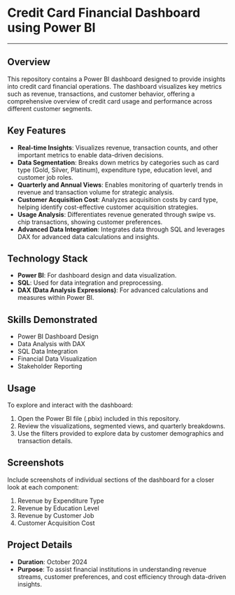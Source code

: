 # Credit Card Financial Dashboard using Power BI
---
## Overview
This repository contains a Power BI dashboard designed to provide insights into credit card financial operations. The dashboard visualizes key metrics such as revenue, transactions, and customer behavior, offering a comprehensive overview of credit card usage and performance across different customer segments.


## Key Features
- **Real-time Insights**: Visualizes revenue, transaction counts, and other important metrics to enable data-driven decisions.
- **Data Segmentation**: Breaks down metrics by categories such as card type (Gold, Silver, Platinum), expenditure type, education level, and customer job roles.
- **Quarterly and Annual Views**: Enables monitoring of quarterly trends in revenue and transaction volume for strategic analysis.
- **Customer Acquisition Cost**: Analyzes acquisition costs by card type, helping identify cost-effective customer acquisition strategies.
- **Usage Analysis**: Differentiates revenue generated through swipe vs. chip transactions, showing customer preferences.
- **Advanced Data Integration**: Integrates data through SQL and leverages DAX for advanced data calculations and insights.

## Technology Stack
- **Power BI**: For dashboard design and data visualization.
- **SQL**: Used for data integration and preprocessing.
- **DAX (Data Analysis Expressions)**: For advanced calculations and measures within Power BI.

## Skills Demonstrated
- Power BI Dashboard Design
- Data Analysis with DAX
- SQL Data Integration
- Financial Data Visualization
- Stakeholder Reporting

## Usage
To explore and interact with the dashboard:
1. Open the Power BI file (.pbix) included in this repository.
2. Review the visualizations, segmented views, and quarterly breakdowns.
3. Use the filters provided to explore data by customer demographics and transaction details.

## Screenshots
Include screenshots of individual sections of the dashboard for a closer look at each component:
1. Revenue by Expenditure Type
2. Revenue by Education Level
3. Revenue by Customer Job
4. Customer Acquisition Cost

## Project Details
- **Duration**: October 2024
- **Purpose**: To assist financial institutions in understanding revenue streams, customer preferences, and cost efficiency through data-driven insights.

